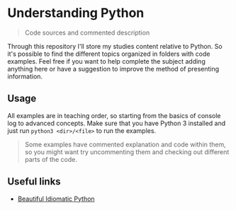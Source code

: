 # Understanding Python
> Code sources and commented description

Through this repository I'll store my studies content relative to Python. So it's possible to find the different topics organized in folders with code examples.
Feel free if you want to help complete the subject adding anything here or have a suggestion to improve the method of presenting information. 

## Usage

All examples are in teaching order, so starting from the basics of console log to advanced concepts. Make sure that you have Python 3 installed and just run `python3 <dir>/<file>` to run the examples.

> Some examples have commented explanation and code within them, so you might want try uncommenting them and checking out different parts of the code.
## Useful links

- [Beautiful Idiomatic Python](https://github.com/JeffPaine/beautiful_idiomatic_python)